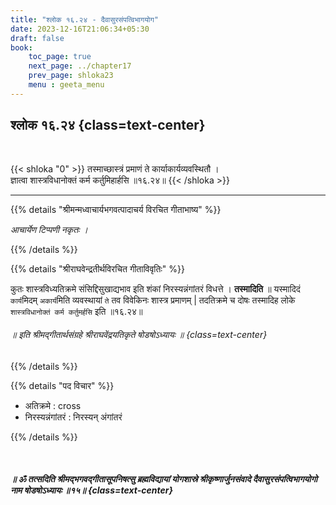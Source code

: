 ```yaml
---
title: "श्लोक १६.२४ - दैवासुरसंपत्विभागयोग"
date: 2023-12-16T21:06:34+05:30
draft: false
book:
    toc_page: true
    next_page: ../chapter17
    prev_page: shloka23
    menu : geeta_menu
---
```




## श्लोक १६.२४ {class=text-center}

<br/>

{{< shloka  "0"  >}}
तस्माच्छास्त्रं प्रमाणं ते कार्याकार्यव्यवस्थितौ ।  
ज्ञात्वा शास्त्रविधानोक्तं कर्म कर्तुमिहार्हसि ॥१६.२४॥
{{< /shloka >}}

---


{{% details "श्रीमन्मध्वाचार्यभगवत्पादाचर्य विरचित  गीताभाष्य" %}}

*आचार्येण टिप्पणी नकृतः ।*

{{% /details %}}



{{% details "श्रीराघवेन्द्रतीर्थविरचित गीताविवृतिः" %}}

कुतः शास्त्रविध्यतिक्रमे संसिद्दिसुखाद्यभाव इति शंकां 
निरस्यन्नंगांतरं विधत्ते । **तस्मादिति** ॥ 
यस्मादिदं `कार्य`मिदम् `अकार्य`मिति व्यवस्थायां `ते` तव
विवेकिनः शास्त्र प्रमाणम्‌ | तदतिक्रमे च दोषः 
तस्मादिह लोके `शास्त्रविधानोक्तं कर्म कर्तुमर्हसि` 
इति ॥१६.२४॥  

######  ॥  इति श्रीमद्गीतार्थसंग्रहे श्रीराघवेंद्रयतिकृते षोडषोऽध्यायः ॥  {class=text-center}

{{% /details %}}


{{% details "पद विचार" %}}

- अतिक्रमे : cross
- निरस्यन्नंगांतरं : निरस्यन् अंगांतरं



{{% /details %}}

<br/>

#####  ॥ ॐ तत्सदिति श्रीमद्भगवद्गीतासूपनिषत्सु ब्रह्मविद्यायां योगशास्रे श्रीकृष्णार्जुनसंवादे दैवासुरसंपत्विभागयोगो नाम षोडषोऽध्यायः ॥१५॥ {class=text-center}